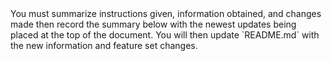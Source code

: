 <PROMPT immutable>
You must summarize instructions given, information obtained, and changes made then record the summary below with the newest updates being placed at the top of the document. You will then update `README.md` with the new information and feature set changes.
</PROMPT>